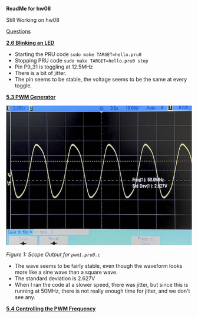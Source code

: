 **ReadMe for hw08**

Still Working on hw08

<u>Questions</u>

**<u>2.6 Blinking an LED</u>**

- Starting the PRU code `sudo make TARGET=hello.pru0`
- Stopping PRU code `sudo make TARGET=hello.pru0 stop` 
- Pin P9_31 is toggling at 12.5MHz
- There is a bit of jitter.
- The pin seems to be stable, the voltage seems to be the same at every toggle.

**<u>5.3 PWM Generator</u>**

![scope1](https://github.com/rhit-wegerac/ECE434_Files/blob/main/hw08/scope1.jpg?raw=true)

*Figure 1: Scope Output for `pwm1.pru0.c`*

- The wave seems to be fairly stable, even though the waveform looks more like a sine wave than a square wave.
- The standard deviation is 2.627V
- When I ran the code at a slower speed, there was jitter, but since this is running at 50MHz, there is not really enough time for jitter, and we don't see any.

**<u>5.4 Controlling the PWM Frequency</u>**

